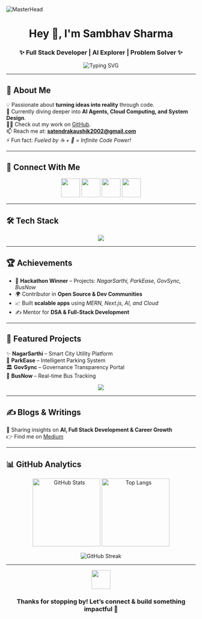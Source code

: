 <!-- Banner -->
![MasterHead](https://user-images.githubusercontent.com/74038190/225813708-98b745f2-7d22-48cf-9150-083f1b00d6c9.gif)

<h1 align="center">Hey 👋, I'm Sambhav Sharma</h1>
<h3 align="center">✨ Full Stack Developer | AI Explorer | Problem Solver ✨</h3>

<p align="center">
  <img src="https://readme-typing-svg.herokuapp.com?font=Fira+Code&weight=600&pause=1000&color=3CB371&center=true&vCenter=true&width=600&lines=Crafting+Code+%F0%9F%92%BB;Building+Scalable+Systems+%F0%9F%9A%80;Exploring+AI+%26+Cloud+%E2%9C%A8;Mentor+%26+Lifelong+Learner+%F0%9F%93%9A" alt="Typing SVG" />
</p>

---

## 🌟 About Me  
💡 Passionate about **turning ideas into reality** through code.  
🌱 Currently diving deeper into **AI Agents, Cloud Computing, and System Design**.  
👨‍💻 Check out my work on [GitHub](https://github.com/satendrakaushik).  
📫 Reach me at: **satendrakaushik2002@gmail.com**  
⚡ Fun fact: *Fueled by ☕ + 🚀 = Infinite Code Power!*  

---

## 🔗 Connect With Me  
<p align="center">
  <a href="https://www.linkedin.com/in/satendra-kaushik"><img src="https://skillicons.dev/icons?i=linkedin" height="50"></a>
  <a href="mailto:satendrakaushik2002@gmail.com"><img src="https://skillicons.dev/icons?i=gmail" height="50"></a>
  <a href="https://github.com/satendrakaushik"><img src="https://skillicons.dev/icons?i=github" height="50"></a>
  <a href="https://medium.com/"><img src="https://skillicons.dev/icons?i=md" height="50"></a>
</p>

---

## 🛠️ Tech Stack  
<p align="center">
  <img src="https://skillicons.dev/icons?i=js,ts,py,cpp,c,react,redux,nodejs,express,nextjs,mongodb,tailwind,git,vercel,postman,docker&perline=8" />
</p>

---

## 🏆 Achievements  
- 🥇 **Hackathon Winner** – Projects: *NagarSarthi, ParkEase, GovSync, BusNow*  
- 🌍 Contributor in **Open Source & Dev Communities**  
- 📈 Built **scalable apps** using *MERN, Next.js, AI, and Cloud*  
- ✍️ Mentor for **DSA & Full-Stack Development**  

---

## 🚀 Featured Projects  
✨ **NagarSarthi** – Smart City Utility Platform  
🚖 **ParkEase** – Intelligent Parking System  
🏛 **GovSync** – Governance Transparency Portal  
🚌 **BusNow** – Real-time Bus Tracking  

<p align="center">
  <a href="https://github.com/satendrakaushik?tab=repositories">
    <img src="https://img.shields.io/badge/🔍%20View%20More%20Projects-000?style=for-the-badge&logo=github" />
  </a>
</p>

---

## ✍️ Blogs & Writings  
📝 Sharing insights on **AI, Full Stack Development & Career Growth**  
👉 Find me on [Medium](https://medium.com/)  

---

## 📊 GitHub Analytics  

<p align="center">
  <img src="https://github-readme-stats.vercel.app/api?username=satendrakaushik&show_icons=true&theme=radical" alt="GitHub Stats" height="180"/>
  <img src="https://github-readme-stats.vercel.app/api/top-langs?username=satendrakaushik&layout=compact&theme=radical" alt="Top Langs" height="180"/>
</p>

<p align="center">
  <img src="https://github-readme-streak-stats.herokuapp.com?user=satendrakaushik&theme=radical&hide_border=true" alt="GitHub Streak"/>
</p>

---

<div align="center">
  <img src="https://raw.githubusercontent.com/Tarikul-Islam-Anik/Animated-Fluent-Emojis/master/Emojis/Smilies/Rocket.png" width="50" />
  <h3>Thanks for stopping by! Let’s connect & build something impactful 🚀</h3>
</div>
